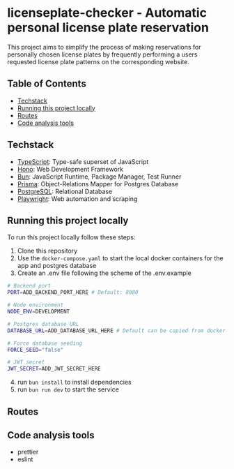# licenseplate-checker - Automatic personal license plate reservation

This project aims to simplify the process of making reservations for personally chosen license plates by
frequently performing a users requested license plate patterns on the corresponding website.

## Table of Contents

- [Techstack](#techstack)
- [Running this project locally](#running-this-project-locally)
- [Routes](#routes)
- [Code analysis tools](#code-analysis-tools)

## Techstack

- [TypeScript](https://www.typescriptlang.org/): Type-safe superset of JavaScript
- [Hono](https://hono.dev/): Web Development Framework
- [Bun](https://bun.sh/): JavaScript Runtime, Package Manager, Test Runner
- [Prisma](https://www.prisma.io/): Object-Relations Mapper for Postgres Database
- [PostgreSQL](https://www.postgresql.org/): Relational Database
- [Playwright](https://playwright.dev/): Web automation and scraping

## Running this project locally

To run this project locally follow these steps:

1. Clone this repository
2. Use the `docker-compose.yaml` to start the local docker containers for the app and postgres database
3. Create an .env file following the scheme of the .env.example

```sh
# Backend port
PORT=ADD_BACKEND_PORT_HERE # Default: 8080

# Node environment
NODE_ENV=DEVELOPMENT

# Postgres database URL
DATABASE_URL=ADD_DATABASE_URL_HERE # Default can be copied from docker-compose.yml

# Force database seeding
FORCE_SEED="false"

# JWT secret
JWT_SECRET=ADD_JWT_SECRET_HERE

```

4. run `bun install` to install dependencies
5. run `bun run dev` to start the service

## Routes

## Code analysis tools

- prettier
- eslint
